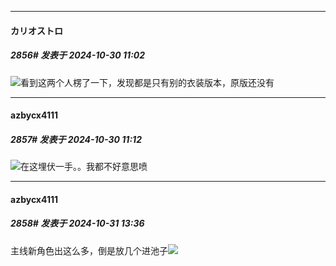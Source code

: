 ﻿
*****

####  カリオストロ  
##### 2856#       发表于 2024-10-30 11:02

<img src="https://static.saraba1st.com/image/smiley/face2017/053.png" referrerpolicy="no-referrer">看到这两个人楞了一下，发现都是只有别的衣装版本，原版还没有


*****

####  azbycx4111  
##### 2857#       发表于 2024-10-30 11:12

<img src="https://static.saraba1st.com/image/smiley/face2017/049.png" referrerpolicy="no-referrer">在这埋伏一手。。我都不好意思喷


*****

####  azbycx4111  
##### 2858#       发表于 2024-10-31 13:36

主线新角色出这么多，倒是放几个进池子<img src="https://static.saraba1st.com/image/smiley/face2017/001.png" referrerpolicy="no-referrer">

